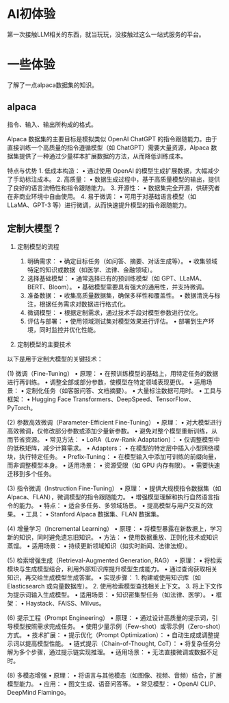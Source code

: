 # AI初体验

第一次接触LLM相关的东西，就当玩玩，没接触过这么一站式服务的平台。

# 一些体验

了解了一点alpaca数据集的知识。

## alpaca

指令、输入、输出所构成的格式。

Alpaca 数据集的主要目标是模拟类似 OpenAI ChatGPT 的指令跟随能力。由于直接训练一个高质量的指令遵循模型（如 ChatGPT）需要大量资源，Alpaca 数据集提供了一种通过少量样本扩展数据的方法，从而降低训练成本。

特点与优势
	1.	低成本构造：
	•	通过使用 OpenAI 的模型生成扩展数据，大幅减少了手动标注成本。
	2.	高质量：
	•	数据生成过程中，基于高质量模型的输出，提供了良好的语言流畅性和指令跟随能力。
	3.	开源性：
	•	数据集完全开源，供研究者在非商业环境中自由使用。
	4.	易于微调：
	•	可用于对基础语言模型（如 LLaMA、GPT-3 等）进行微调，从而快速提升模型的指令跟随能力。

## 定制大模型？

1. 定制模型的流程
	1.	明确需求：
	•	确定目标任务（如问答、摘要、对话生成等）。
	•	收集领域特定的知识或数据（如医学、法律、金融领域）。
	2.	选择基础模型：
	•	通常选择已有的预训练模型（如 GPT、LLaMA、BERT、Bloom）。
	•	基础模型需要具有强大的通用性，并支持微调。
	3.	准备数据：
	•	收集高质量数据集，确保多样性和覆盖性。
	•	数据清洗与标注，根据任务需求对数据进行格式化。
	4.	微调模型：
	•	根据定制需求，通过技术手段对模型参数进行优化。
	5.	评估与部署：
	•	使用领域测试集对模型效果进行评估。
	•	部署到生产环境，同时监控并优化性能。

2. 定制模型的主要技术

以下是用于定制大模型的关键技术：

(1) 微调（Fine-Tuning）
	•	原理：
	•	在预训练模型的基础上，用特定任务的数据进行再训练。
	•	调整全部或部分参数，使模型在特定领域表现更优。
	•	适用场景：
	•	定制化任务（如客服问答、文档摘要）。
	•	大量标注数据可用时。
	•	工具与框架：
	•	Hugging Face Transformers、DeepSpeed、TensorFlow、PyTorch。

(2) 参数高效微调（Parameter-Efficient Fine-Tuning）
	•	原理：
	•	对大模型进行高效微调，仅修改部分参数或添加少量新参数。
	•	避免对整个模型重新训练，从而节省资源。
	•	常见方法：
	•	LoRA（Low-Rank Adaptation）：
	•	仅调整模型中的低秩矩阵，减少计算需求。
	•	Adapters：
	•	在模型的特定层中插入小型网络模块，执行特定任务。
	•	Prefix-Tuning：
	•	在模型输入中添加可训练的前缀向量，而非调整模型本身。
	•	适用场景：
	•	资源受限（如 GPU 内存有限）。
	•	需要快速迁移到多个任务。

(3) 指令微调（Instruction Fine-Tuning）
	•	原理：
	•	提供大规模指令数据集（如 Alpaca、FLAN），微调模型的指令跟随能力。
	•	增强模型理解和执行自然语言指令的能力。
	•	特点：
	•	适合多任务、多领域场景。
	•	提高模型与用户交互的效果。
	•	工具：
	•	Stanford Alpaca 数据集、FLAN 数据集。

(4) 增量学习（Incremental Learning）
	•	原理：
	•	将模型暴露在新数据上，学习新的知识，同时避免遗忘旧知识。
	•	方法：
	•	使用数据重放、正则化技术或知识蒸馏。
	•	适用场景：
	•	持续更新领域知识（如实时新闻、法律法规）。


(5) 检索增强生成（Retrieval-Augmented Generation, RAG）
	•	原理：
	•	将检索模块与生成模型结合，利用外部知识库提升模型生成能力。
	•	通过查询获取相关知识，再交给生成模型生成答案。
	•	实现步骤：
	1.	构建或使用知识库（如 Elasticsearch 或向量数据库）。
	2.	使用检索模型查找相关上下文。
	3.	将上下文作为提示词输入生成模型。
	•	适用场景：
	•	知识密集型任务（如法律、医学）。
	•	框架：
	•	Haystack、FAISS、Milvus。

(6) 提示工程（Prompt Engineering）
	•	原理：
	•	通过设计高质量的提示词，引导模型按照需求完成任务。
	•	使用少量示例（Few-shot）或零示例（Zero-shot）方式。
	•	技术扩展：
	•	提示优化（Prompt Optimization）：
	•	自动生成或调整提示词以提高模型性能。
	•	链式提示（Chain-of-Thought, CoT）：
	•	将复杂任务分解为多个步骤，通过提示链实现推理。
	•	适用场景：
	•	无法直接微调或数据不足时。

(8) 多模态增强
	•	原理：
	•	将语言与其他模态（如图像、视频、音频）结合，扩展模型能力。
	•	应用：
	•	图文生成、语音问答等。
	•	常见模型：
	•	OpenAI CLIP、DeepMind Flamingo。


